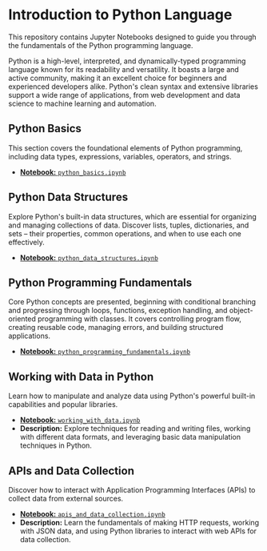 # Introduction to Python Language
This repository contains Jupyter Notebooks designed to guide you through the fundamentals of the Python programming language.

Python is a high-level, interpreted, and dynamically-typed programming language known for its readability and versatility. It boasts a large and active community, making it an excellent choice for beginners and experienced developers alike. Python's clean syntax and extensive libraries support a wide range of applications, from web development and data science to machine learning and automation.

## Python Basics

This section covers the foundational elements of Python programming, including data types, expressions, variables, operators, and strings.

- [**Notebook:** `python_basics.ipynb`](python_basics.ipynb)

## Python Data Structures

Explore Python's built-in data structures, which are essential for organizing and managing collections of data.
Discover lists, tuples, dictionaries, and sets – their properties, common operations, and when to use each one effectively.

- [**Notebook:** `python_data_structures.ipynb`](python_data_structures.ipynb)

## Python Programming Fundamentals

Core Python concepts are presented, beginning with conditional branching and progressing through loops, functions, exception handling, and object-oriented programming with classes.
It covers controlling program flow, creating reusable code, managing errors, and building structured applications.

- [**Notebook:** `python_programming_fundamentals.ipynb`](python_programming_fundamentals.ipynb)

## Working with Data in Python

Learn how to manipulate and analyze data using Python's powerful built-in capabilities and popular libraries.

- [**Notebook:** `working_with_data.ipynb`](working_with_data.ipynb)
- **Description:** Explore techniques for reading and writing files, working with different data formats, and leveraging basic data manipulation techniques in Python.

## APIs and Data Collection

Discover how to interact with Application Programming Interfaces (APIs) to collect data from external sources.

- [**Notebook:** `apis_and_data_collection.ipynb`](apis_and_data_collection.ipynb)
- **Description:** Learn the fundamentals of making HTTP requests, working with JSON data, and using Python libraries to interact with web APIs for data collection.
